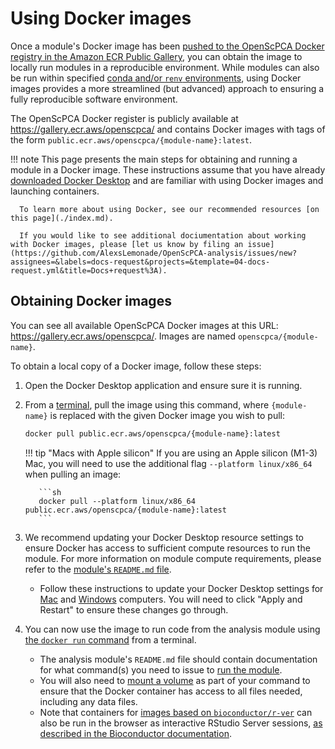 # Using Docker images

Once a module's Docker image has been [pushed to the OpenScPCA Docker registry in the Amazon ECR Public Gallery](#STUB_LINK/workflows/build-docker-gha.md), you can obtain the image to locally run modules in a reproducible environment.
While modules can also be run within specified [conda and/or `renv` environments](../managing-software/index.md), using Docker images provides a more streamlined (but advanced) approach to ensuring a fully reproducible software environment.

The OpenScPCA Docker register is publicly available at <https://gallery.ecr.aws/openscpca/> and contains Docker images with tags of the form `public.ecr.aws/openscpca/{module-name}:latest`.

!!! note
      This page presents the main steps for obtaining and running a module in a Docker image.
      These instructions assume that you have already [downloaded Docker Desktop](./index.md#how-to-install-docker) and are familiar with using Docker images and launching containers.

      To learn more about using Docker, see our recommended resources [on this page](./index.md).

      If you would like to see additional dociumentation about working with Docker images, please [let us know by filing an issue](https://github.com/AlexsLemonade/OpenScPCA-analysis/issues/new?assignees=&labels=docs-request&projects=&template=04-docs-request.yml&title=Docs+request%3A).

## Obtaining Docker images

You can see all available OpenScPCA Docker images at this URL: <https://gallery.ecr.aws/openscpca/>.
Images are named `openscpca/{module-name}`.

To obtain a local copy of a Docker image, follow these steps:

1. Open the Docker Desktop application and ensure sure it is running.
2. From a [terminal](../../getting-started/project-tools/using-the-terminal.md), pull the image using this command, where `{module-name}` is replaced with the given Docker image you wish to pull:

      ```sh
      docker pull public.ecr.aws/openscpca/{module-name}:latest
      ```

    !!! tip "Macs with Apple silicon"
          If you are using an Apple silicon (M1-3) Mac, you will need to use the additional flag `--platform linux/x86_64` when pulling an image:

          ```sh
          docker pull --platform linux/x86_64 public.ecr.aws/openscpca/{module-name}:latest
          ```

3. We recommend updating your Docker Desktop resource settings to ensure Docker has access to sufficient compute resources to run the module. For more information on module compute requirements, please refer to the [module's `README.md` file](../../contributing-to-analyses/analysis-modules/compute-requirements.md#readme-files).
      - Follow these instructions to update your Docker Desktop settings for [Mac](https://docs.docker.com/desktop/settings/mac#resources) and [Windows](https://docs.docker.com/desktop/settings/windows/#resources) computers. You will need to click "Apply and Restart" to ensure these changes go through.

4. You can now use the image to run code from the analysis module using [the `docker run` command](https://docs.docker.com/reference/cli/docker/container/run/) from a terminal.
      - The analysis module's `README.md` file should contain documentation for what command(s) you need to issue to [run the module](../../contributing-to-analyses/analysis-modules/running-a-module.md).
      - You will also need to [mount a volume](https://docs.docker.com/storage/volumes/) as part of your command to ensure that the Docker container has access to all files needed, including any data files.
      - Note that containers for [images based on `bioconductor/r-ver`](./docker-images.md#r-based-images) can also be run in the browser as interactive RStudio Server sessions, [as described in the Bioconductor documentation](https://www.bioconductor.org/help/docker/).


